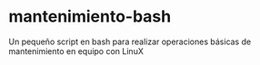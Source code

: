 # mantenimiento-bash
Un pequeño script en bash para realizar operaciones básicas de mantenimiento en equipo con LinuX
